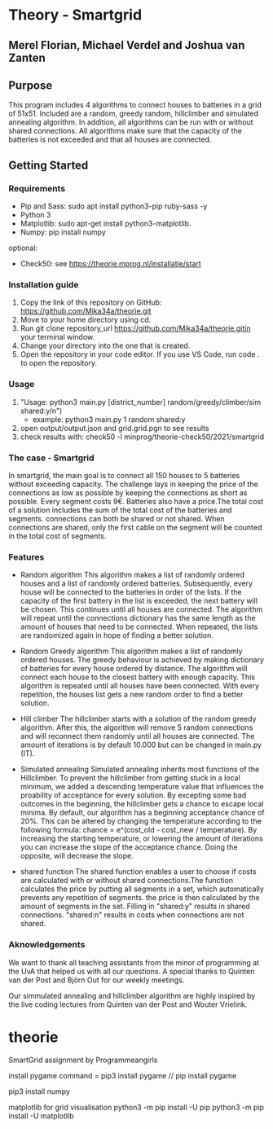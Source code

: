 # Theory - Smartgrid
## Merel Florian, Michael Verdel and Joshua van Zanten

## Purpose
This program includes 4 algorithms to connect houses to batteries in a grid of 51x51.
Included are a random, greedy random, hillclimber and simulated annealing algorithm.
In addition, all algorithms can be run with or without shared connections. All algorithms make sure that the capacity of the batteries is not exceeded and that all houses are connected.

## Getting Started

### Requirements

- Pip and Sass: sudo apt install python3-pip ruby-sass -y 
- Python 3
- Matplotlib: sudo apt-get install python3-matplotlib.
- Numpy: pip install numpy

optional: 
- Check50: see https://theorie.mprog.nl/installatie/start

### Installation guide
1. Copy the link of this repository on GitHub: https://github.com/Mika34a/theorie.git
2. Move to your home directory using cd.
3. Run git clone repository_url https://github.com/Mika34a/theorie.gitin your terminal window.
4. Change your directory into the one that is created. 
5. Open the repository in your code editor. 
    If you use VS Code, run code . to open the repository.  

### Usage      
1. "Usage: python3 main.py [district_number] random/greedy/climber/sim shared:y/n") 
    - example: python3 main.py 1 random shared:y
2. open output/output.json and grid.grid.pgn to see results
3. check results with: check50 -l minprog/theorie-check50/2021/smartgrid 

### The case - Smartgrid
In smartgrid, the main goal is to connect all 150 houses to 5 batteries without exceeding capacity. The challenge
lays in keeping the price of the connections as low as possible by keeping the connections as short as possible. Every segment costs 9€. Batteries also have a price.The total cost of a solution includes the sum of the total cost of the batteries and segments. connections can both be shared or not shared. When connections are shared, only the first cable on the segment will be counted in the total cost of segments.

### Features
- Random algorithm
This algorithm makes a list of randomly ordered houses and a list of randomly ordered batteries. Subsequently, every house will be connected to the batteries in order of the lists. If the capacity of the first battery in the list is exceeded, the next battery will be chosen. This continues until all houses are connected. The algorithm will repeat until the connections dictionary has the same length as the amount of houses that need to be connected. When repeated, the lists are randomized again in hope of finding a better solution. 

- Random Greedy algorithm
This algorithm makes a list of randomly ordered houses. The greedy behaviour is achieved by making dictionary of batteries for every house ordered by distance. The algorithm will connect each house to the closest battery with enough capacity. This algorithm is repeated until all houses have been connected. With every repetition, the houses list gets a new random order to find a better solution.

- Hill climber
The hillclimber starts with a solution of the random greedy algorithm. After this, the algorithm will remove 5 random connections and will reconnect them randomly until all houses are connected. 
The amount of iterations is by default 10.000 but can be changed in main.py (IT).

- Simulated annealing
Simulated annealing inherits most functions of the Hillclimber. To prevent the hillclimber from getting stuck in a local minimum, we added a descending temperature value that influences the proability of acceptance for every solution. By excepting some bad outcomes in the beginning, the hillclimber gets a chance to escape local minima.
By default, our algorithm has a beginning acceptance chance of 20%. This can be altered by changing the temperature according to the following formula: chance = e^(cost_old - cost_new / temperature). By increasing the starting temperature, or lowering the amount of iterations you can increase the slope of the acceptance chance. Doing the opposite, will decrease the slope.

- shared function
The shared function enables a user to choose if costs are calculated with or without shared connections.The function calculates the price by putting all segments in a set, which automatically prevents any repetition of segments. the price is then calculated by the amount of segments in the set. 
Filling in "shared:y" results in shared connections. "shared:n" results in costs when connections are not shared.

### Aknowledgements 
We want to thank all teaching assistants from the minor of programming at the UvA that helped us with all our questions. A special thanks to Quinten van der Post and Björn Out for our weekly meetings.

Our simmulated annealing and hillclimber algorithm are highly inspired by the live coding lectures from Quinten van der Post and Wouter Vrielink.

# theorie
SmartGrid assignment by Programmeangirls


install pygame
command = pip3 install pygame // pip install pygame


pip3 install numpy

matplotlib for grid visualisation
python3 -m pip install -U pip
python3 -m pip install -U matplotlib